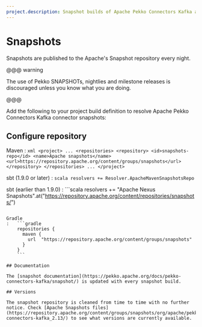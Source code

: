 ```yaml
---
project.description: Snapshot builds of Apache Pekko Connectors Kafka are provided via the Apache snapshot repository.
---
```

# Snapshots

[snapshots]:        https://repository.apache.org/content/groups/snapshots/org/apache/pekko/pekko-connectors-kafka_2.13/

Snapshots are published to the Apache's Snapshot repository every night.

@@@ warning

The use of Pekko SNAPSHOTs, nightlies and milestone releases is discouraged unless you know what you are doing.

@@@

Add the following to your project build definition to resolve Apache Pekko Connectors Kafka connector snapshots:

## Configure repository

Maven
:   ```xml
    <project>
    ...
      <repositories>
        <repository>
            <id>snapshots-repo</id>
            <name>Apache snapshots</name>
            <url>https://repository.apache.org/content/groups/snapshots</url>
        </repository>
      </repositories>
    ...
    </project>
    ```

sbt (1.9.0 or later)
:   ```scala
    resolvers += Resolver.ApacheMavenSnapshotsRepo
    ```

sbt (earlier than 1.9.0)
:   ```scala
resolvers += "Apache Nexus Snapshots".at("https://repository.apache.org/content/repositories/snapshots/")
```

Gradle
:   ```gradle
    repositories {
      maven {
        url  "https://repository.apache.org/content/groups/snapshots"
      }
    }
    ```

## Documentation

The [snapshot documentation](https://pekko.apache.org/docs/pekko-connectors-kafka/snapshot/) is updated with every snapshot build.

## Versions

The snapshot repository is cleaned from time to time with no further notice. Check [Apache Snapshots files](https://repository.apache.org/content/groups/snapshots/org/apache/pekko/pekko-connectors-kafka_2.13/) to see what versions are currently available.
